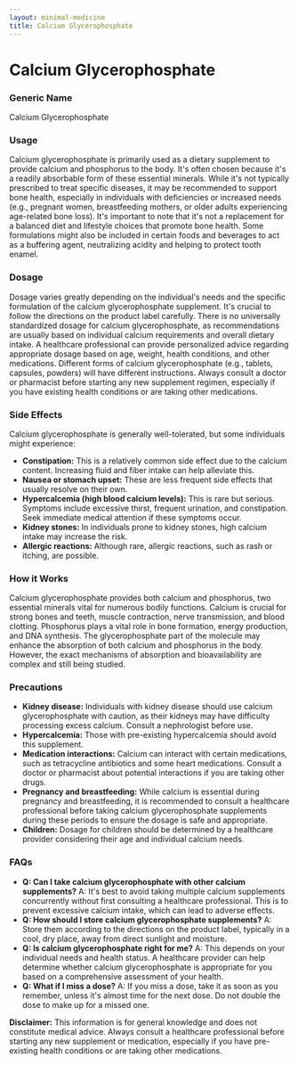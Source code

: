 ```yaml
---
layout: minimal-medicine
title: Calcium Glycerophosphate
---
```


# Calcium Glycerophosphate
### Generic Name
Calcium Glycerophosphate

### Usage
Calcium glycerophosphate is primarily used as a dietary supplement to provide calcium and phosphorus to the body.  It's often chosen because it's a readily absorbable form of these essential minerals.  While it's not typically prescribed to treat specific diseases, it may be recommended to support bone health, especially in individuals with deficiencies or increased needs (e.g., pregnant women, breastfeeding mothers, or older adults experiencing age-related bone loss).  It's important to note that it's not a replacement for a balanced diet and lifestyle choices that promote bone health.  Some formulations might also be included in certain foods and beverages to act as a buffering agent, neutralizing acidity and helping to protect tooth enamel.

### Dosage
Dosage varies greatly depending on the individual's needs and the specific formulation of the calcium glycerophosphate supplement.  It's crucial to follow the directions on the product label carefully.  There is no universally standardized dosage for calcium glycerophosphate, as recommendations are usually based on individual calcium requirements and overall dietary intake.  A healthcare professional can provide personalized advice regarding appropriate dosage based on age, weight, health conditions, and other medications.  Different forms of calcium glycerophosphate (e.g., tablets, capsules, powders) will have different instructions.  Always consult a doctor or pharmacist before starting any new supplement regimen, especially if you have existing health conditions or are taking other medications.


### Side Effects
Calcium glycerophosphate is generally well-tolerated, but some individuals might experience:

* **Constipation:** This is a relatively common side effect due to the calcium content. Increasing fluid and fiber intake can help alleviate this.
* **Nausea or stomach upset:** These are less frequent side effects that usually resolve on their own.
* **Hypercalcemia (high blood calcium levels):** This is rare but serious. Symptoms include excessive thirst, frequent urination, and constipation.  Seek immediate medical attention if these symptoms occur.
* **Kidney stones:**  In individuals prone to kidney stones, high calcium intake may increase the risk.
* **Allergic reactions:** Although rare, allergic reactions, such as rash or itching, are possible.


### How it Works
Calcium glycerophosphate provides both calcium and phosphorus, two essential minerals vital for numerous bodily functions. Calcium is crucial for strong bones and teeth, muscle contraction, nerve transmission, and blood clotting. Phosphorus plays a vital role in bone formation, energy production, and DNA synthesis.  The glycerophosphate part of the molecule may enhance the absorption of both calcium and phosphorus in the body.  However, the exact mechanisms of absorption and bioavailability are complex and still being studied.


### Precautions
* **Kidney disease:** Individuals with kidney disease should use calcium glycerophosphate with caution, as their kidneys may have difficulty processing excess calcium.  Consult a nephrologist before use.
* **Hypercalcemia:** Those with pre-existing hypercalcemia should avoid this supplement.
* **Medication interactions:** Calcium can interact with certain medications, such as tetracycline antibiotics and some heart medications. Consult a doctor or pharmacist about potential interactions if you are taking other drugs.
* **Pregnancy and breastfeeding:** While calcium is essential during pregnancy and breastfeeding, it is recommended to consult a healthcare professional before taking calcium glycerophosphate supplements during these periods to ensure the dosage is safe and appropriate.
* **Children:**  Dosage for children should be determined by a healthcare provider considering their age and individual calcium needs.


### FAQs

* **Q: Can I take calcium glycerophosphate with other calcium supplements?**  A:  It's best to avoid taking multiple calcium supplements concurrently without first consulting a healthcare professional. This is to prevent excessive calcium intake, which can lead to adverse effects.
* **Q:  How should I store calcium glycerophosphate supplements?** A: Store them according to the directions on the product label, typically in a cool, dry place, away from direct sunlight and moisture.
* **Q: Is calcium glycerophosphate right for me?** A: This depends on your individual needs and health status. A healthcare provider can help determine whether calcium glycerophosphate is appropriate for you based on a comprehensive assessment of your health.
* **Q: What if I miss a dose?** A:  If you miss a dose, take it as soon as you remember, unless it's almost time for the next dose.  Do not double the dose to make up for a missed one.


**Disclaimer:** This information is for general knowledge and does not constitute medical advice. Always consult a healthcare professional before starting any new supplement or medication, especially if you have pre-existing health conditions or are taking other medications.
